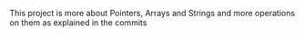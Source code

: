 This project is more about Pointers, Arrays and Strings and more operations on them as explained in the commits
